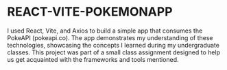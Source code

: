 # REACT-VITE-POKEMONAPP
I used React, Vite, and Axios to build a simple app that consumes the PokeAPI (pokeapi.co). The app demonstrates my understanding of these technologies, showcasing the concepts I learned during my undergraduate classes. This project was part of a small class assignment designed to help us get acquainted with the frameworks and tools mentioned.
